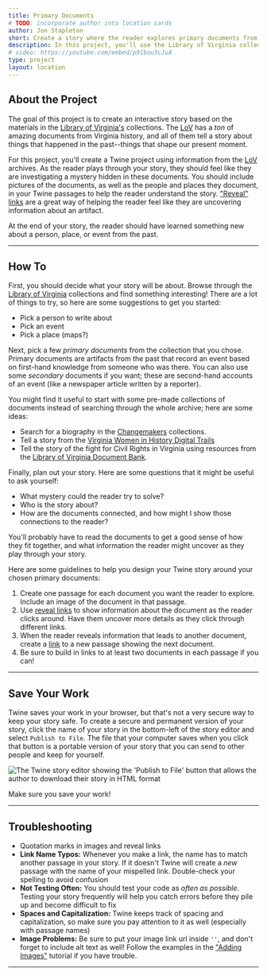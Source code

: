 ```yaml
---
title: Primary Documents
# TODO: incorporate author into location cards
author: Jon Stapleton
short: Create a story where the reader explores primary documents from a moment in history.
description: In this project, you'll use the Library of Virginia collections to find primary documents about a moment in history or a person from the past. Use the primary documents as the basis of a story, where the reader must investigate the documents to move the story forward.
# video: https://youtube.com/embed/p91bou3cJuA
type: project
layout: location
---
```


## About the Project

The goal of this project is to create an interactive story based on the materials in the [Library of Virginia's](https://edu.lva.virginia.gov/) collections. The [LoV](https://edu.lva.virginia.gov/) has a *ton* of amazing documents from Virginia history, and all of them tell a story about things that happened in the past--things that shape our present moment.

For this project, you'll create a Twine project using information from the [LoV](https://edu.lva.virginia.gov/) archives. As the reader plays through your story, they should feel like they are investigating a mystery hidden in these documents. You should include pictures of the documents, as well as the people and places they document, in your Twine passages to help the reader understand the story. ["Reveal" links](/locations/reveal-text) are a great way of helping the reader feel like they are uncovering information about an artifact.

At the end of your story, the reader should have learned something new about a person, place, or event from the past.

---

## How To

First, you should decide what your story will be about. Browse through the [Library of Virginia](https://edu.lva.virginia.gov/) collections and find something interesting! There are a lot of things to try, so here are some suggestions to get you started:

* Pick a person to write about
* Pick an event
* Pick a place (maps?)

Next, pick a few *primary documents* from the collection that you chose. Primary documents are artifacts from the past that record an event based on first-hand knowledge from someone who was there. You can also use some *secondary* documents if you want; these are second-hand accounts of an event (like a newspaper article written by a reporter).

You might find it useful to start with some pre-made collections of documents instead of searching through the whole archive; here are some ideas:

* Search for a biography in the [Changemakers](https://edu.lva.virginia.gov/changemakers/items/browse?item_type=person) collections.
* Tell a story from the [Virginia Women in History Digital Trails](https://edu.lva.virginia.gov/virginia-women-in-history/digitaltrails/)
* Tell the story of the fight for Civil Rights in Virginia using resources from the [Library of Virginia Document Bank](https://edu.lva.virginia.gov/dbva/items/browse?tags=Reform+Movements).

Finally, plan out your story. Here are some questions that it might be useful to ask yourself:

* What mystery could the reader try to solve?
* Who is the story about?
* How are the documents connected, and how might I show those connections to the reader?

You'll probably have to read the documents to get a good sense of how they fit together, and what information the reader might uncover as they play through your story. 

<!-- You can play through a short example [here](TODO: write the example story) if you want to see one way of completing the project. -->

Here are some guidelines to help you design your Twine story around your chosen primary documents:

1. Create one passage for each document you want the reader to explore. Include an image of the document in that passage.
2. Use [reveal links](/locations/reveal-text) to show information about the document as the reader clicks around. Have them uncover more details as they click through different links.
3. When the reader reveals information that leads to another document, create a [link](/locations/link-passages) to a new passage showing the next document.
4. Be sure to build in links to at least two documents in each passage if you can!

----

## Save Your Work

Twine saves your work in your browser, but that's not a very secure way to keep your story safe. To create a secure and permanent version of your story, click the name of your story in the bottom-left of the story editor and select `Publish to File`. The file that your computer saves when you click that button is a portable version of your story that you can send to other people and keep for yourself.

![The Twine story editor showing the 'Publish to File' button that allows the author to download their story in HTML format](/publish-to-file.png)

Make sure you save your work!

----

## Troubleshooting

* Quotation marks in images and reveal links
* **Link Name Typos:** Whenever you make a link, the name has to match another passage in your story. If it doesn't Twine will create a *new* passage with the name of your mispelled link. Double-check your spelling to avoid confusion
* **Not Testing Often:** You should test your code as *often as possible*. Testing your story frequently will help you catch errors before they pile up and become difficult to fix
* **Spaces and Capitalization:** Twine keeps track of spacing and capitalization, so make sure you pay attention to it as well (especially with passage names)
* **Image Problems:** Be sure to put your image link url inside `''`, and don't forget to include alt text as well! Follow the examples in the ["Adding Images"](/locations/adding-images) tutorial if you have trouble.

---
